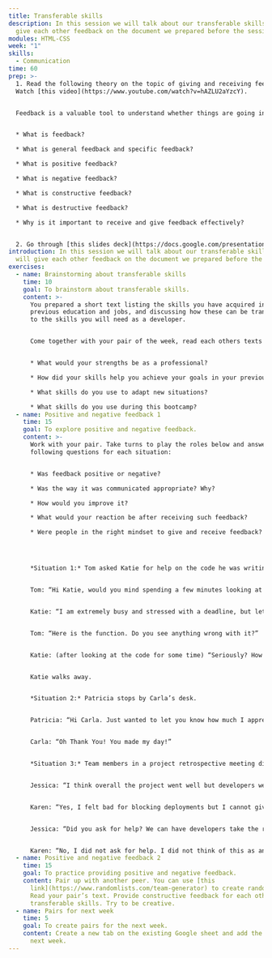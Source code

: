 ```yaml
---
title: Transferable skills
description: In this session we will talk about our transferable skills. We will
  give each other feedback on the document we prepared before the session.
modules: HTML-CSS
week: "1"
skills:
  - Communication
time: 60
prep: >-
  1. Read the following theory on the topic of giving and receiving feedback.
  Watch [this video](https://www.youtube.com/watch?v=hAZLU2aYzcY).


  Feedback is a valuable tool to understand whether things are going in the right direction or not. It is also an effective way to help people develop and grow professionally. How feedback is communicated will not only determine how effective it will be but also how positive its impact will be. Do your own research about the definition and different types of feedback. Answer the following questions in writing:


  * What is feedback?

  * What is general feedback and specific feedback?

  * What is positive feedback?

  * What is negative feedback?

  * What is constructive feedback?

  * What is destructive feedback?

  * Why is it important to receive and give feedback effectively?


  2. Go through [this slides deck](https://docs.google.com/presentation/d/1E8O9eh8dTQdIsI6VpVwFHesAz0PBDW38WSXuTir_vUk/edit#slide=id.ga9333c68a9_0_33) about the transferable skills. Write a 100-word text on your previous job/education experience and demonstrate how these can be transferred to the skills needed as a developer. Share it with your pair of the week so you can discuss it in the class.
introduction: In this session we will talk about our transferable skills. We
  will give each other feedback on the document we prepared before the session.
exercises:
  - name: Brainstorming about transferable skills
    time: 10
    goal: To brainstorm about transferable skills.
    content: >-
      You prepared a short text listing the skills you have acquired in your
      previous education and jobs, and discussing how these can be transferred
      to the skills you will need as a developer.


      Come together with your pair of the week, read each others texts and discuss. You can ask each other the following questions:


      * What would your strengths be as a professional?

      * How did your skills help you achieve your goals in your previous education/job?

      * What skills do you use to adapt new situations?

      * What skills do you use during this bootcamp?
  - name: Positive and negative feedback 1
    time: 15
    goal: To explore positive and negative feedback.
    content: >-
      Work with your pair. Take turns to play the roles below and answer the
      following questions for each situation:


      * Was feedback positive or negative?

      * Was the way it was communicated appropriate? Why?

      * How would you improve it?

      * What would your reaction be after receiving such feedback?

      * Were people in the right mindset to give and receive feedback?




      *Situation 1:* Tom asked Katie for help on the code he was writing. 


      Tom: “Hi Katie, would you mind spending a few minutes looking at this function I am working on? I can’t seem to find what’s wrong with the code.”


      Katie: “I am extremely busy and stressed with a deadline, but let me have a look.”


      Tom: “Here is the function. Do you see anything wrong with it?”


      Katie: (after looking at the code for some time) “Seriously? How could you miss this? You are missing an End statement. You need to be more careful when writing code so you only ask for help for things that are not this obvious.”


      Katie walks away.


      *Situation 2:* Patricia stops by Carla’s desk.


      Patricia: “Hi Carla. Just wanted to let you know how much I appreciate the work you did in the last project and I hope we get to work together again”


      Carla: “Oh Thank You! You made my day!”


      *Situation 3:* Team members in a project retrospective meeting discuss things they did well and things that need improvement.


      Jessica: “I think overall the project went well but developers were constantly waiting for Karen to finish testing their code before they could deploy to Production. She was overwhelmed with the amount of work on her plate”


      Karen: “Yes, I felt bad for blocking deployments but I cannot give my approval until I have completed testing the code.”


      Jessica: “Did you ask for help? We can have developers take the role of QA tester when you are overwhelmed.”


      Karen: “No, I did not ask for help. I did not think of this as an option. I will start implementing this strategy going forward”
  - name: Positive and negative feedback 2
    time: 15
    goal: To practice providing positive and negative feedback.
    content: Pair up with another peer. You can use [this
      link](https://www.randomlists.com/team-generator) to create random pairs.
      Read your pair’s text. Provide constructive feedback for each other’s
      transferable skills. Try to be creative.
  - name: Pairs for next week
    time: 5
    goal: To create pairs for the next week.
    content: Create a new tab on the existing Google sheet and add the new pairs for
      next week.
---
```

